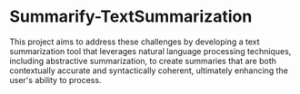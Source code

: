 # Summarify-TextSummarization
This project aims to address these challenges by developing a text summarization tool that leverages natural language processing techniques, including abstractive summarization, to create summaries that are both contextually accurate and syntactically coherent, ultimately enhancing the user's ability to process.
